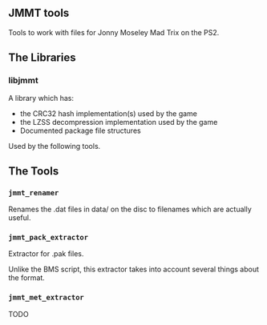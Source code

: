 ## JMMT tools

Tools to work with files for Jonny Moseley Mad Trix on the PS2.

## The Libraries

### libjmmt

A library which has:
- the CRC32 hash implementation(s) used by the game
- the LZSS decompression implementation used by the game
- Documented package file structures

Used by the following tools.

## The Tools

### `jmmt_renamer`

Renames the .dat files in data/ on the disc to filenames which are actually useful.

### `jmmt_pack_extractor`

Extractor for .pak files. 

Unlike the BMS script, this extractor takes into account several things about the format.


### `jmmt_met_extractor`

TODO
